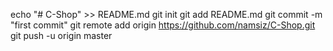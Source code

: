 echo "# C-Shop" >> README.md
git init
git add README.md
git commit -m "first commit"
git remote add origin https://github.com/namsiz/C-Shop.git
git push -u origin master